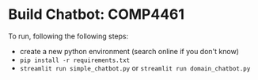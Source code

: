 # Build Chatbot: COMP4461

To run, following the following steps:

- create a new python environment (search online if you don't know)
- `pip install -r requirements.txt`
- `streamlit run simple_chatbot.py` or `streamlit run domain_chatbot.py`